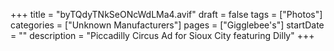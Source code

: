 +++
title = "byTQdyTNkSeONcWdLMa4.avif"
draft = false
tags = ["Photos"]
categories = ["Unknown Manufacturers"]
pages = ["Gigglebee's"]
startDate = ""
description = "Piccadilly Circus Ad for Sioux City featuring Dilly"
+++
